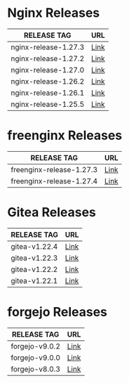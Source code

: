 # Nginx Releases

| RELEASE TAG | URL |
|--------------|-----------------|
| nginx-release-1.27.3 | [Link](https://github.com/minoplhy/deployment/releases/tag/nginx-release-1.27.3) |
| nginx-release-1.27.2 | [Link](https://github.com/minoplhy/deployment/releases/tag/nginx-release-1.27.2) |
| nginx-release-1.27.0 | [Link](https://github.com/minoplhy/deployment/releases/tag/nginx-release-1.27.0) |
| nginx-release-1.26.2 | [Link](https://github.com/minoplhy/deployment/releases/tag/nginx-release-1.26.2) |
| nginx-release-1.26.1 | [Link](https://github.com/minoplhy/deployment/releases/tag/nginx-release-1.26.1) |
| nginx-release-1.25.5 | [Link](https://github.com/minoplhy/deployment/releases/tag/nginx-release-1.25.5) |
# freenginx Releases

| RELEASE TAG | URL |
|--------------|-----------------|
| freenginx-release-1.27.3 | [Link](https://github.com/minoplhy/deployment/releases/tag/freenginx-release-1.27.3) |
| freenginx-release-1.27.4 | [Link](https://github.com/minoplhy/deployment/releases/tag/freenginx-release-1.27.4) |
# Gitea Releases

| RELEASE TAG | URL |
|--------------|-----------------|
| gitea-v1.22.4 | [Link](https://github.com/minoplhy/deployment/releases/tag/gitea-v1.22.4) |
| gitea-v1.22.3 | [Link](https://github.com/minoplhy/deployment/releases/tag/gitea-v1.22.3) |
| gitea-v1.22.2 | [Link](https://github.com/minoplhy/deployment/releases/tag/gitea-v1.22.2) |
| gitea-v1.22.1 | [Link](https://github.com/minoplhy/deployment/releases/tag/gitea-v1.22.1) |
# forgejo Releases

| RELEASE TAG | URL |
|--------------|-----------------|
| forgejo-v9.0.2 | [Link](https://github.com/minoplhy/deployment/releases/tag/forgejo-v9.0.2) |
| forgejo-v9.0.0 | [Link](https://github.com/minoplhy/deployment/releases/tag/forgejo-v9.0.0) |
| forgejo-v8.0.3 | [Link](https://github.com/minoplhy/deployment/releases/tag/forgejo-v8.0.3) |
